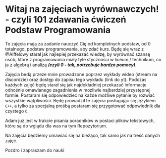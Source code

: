 # Witaj na zajęciach wyrównawczych! - czyli 101 zdawania ćwiczeń Podstaw Programowania

Te zajęcia mają za zadanie nauczyć Cię od kompletnych podstaw, od 0 totalnego, podstaw programowania, aby zdać kurs. Będę się wraz z @Aiffelowy starał jak najlepiej przekazać wiedzę, by wyrównać szansę osób, które z programowania miały tyle styczności w liceum / technikum, co ja z algebrą i analizą ***(czyli 0 - tak, potrzebuje bardzo pomocy)***.

Zajęcia bedą przeze mnie prowadzone poprzez wykłady wideo (stream na discordzie) oraz dostęp do zapisu tego wykładu (link do yt). Podczas każdych zajęć będę starał się jak najdokładniej przekazać informacje odnośnie omawianego zagadnienia w możliwie najbardziej przystępnej formie.
Postaram się odpowiedzieć na każde możliwe pytanie by rozwiać wszystkie wątpliwości. Będę prowadził te zajęcia posługując się językiem ```C++```, a tylko za specjalną prośbą postaram się przygotować odpowiednik dla czystego ```C```.

Adam już jest w trakcie pisania poradników w postaci plików tekstowych, które są do wglądu dla was na tym Repozytorium.

Na zajęcia będziemy umawiać się na bieżąco, tak samo jak na treść danych zajęć.

Pozdro i zapraszam do nauki